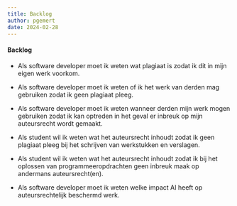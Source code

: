 ```yaml
---
title: Backlog
author: pgemert
date: 2024-02-28
---
```


#### Backlog

- Als software developer moet ik weten wat plagiaat is zodat ik dit in mijn eigen werk voorkom.

- Als software developer moet ik weten of ik het werk van derden mag gebruiken zodat ik geen plagiaat pleeg.

- Als software developer moet ik weten wanneer derden mijn werk mogen gebruiken zodat ik kan optreden in het geval er inbreuk op mijn auteursrecht wordt gemaakt.

- Als student wil ik weten wat het auteursrecht inhoudt zodat ik geen plagiaat pleeg bij het schrijven van werkstukken en verslagen.

- Als student wil ik weten wat het auteursrecht inhoudt zodat ik bij het oplossen van programmeeropdrachten geen inbreuk maak op andermans auteursrecht(en).

- Als software developer moet ik weten welke impact AI heeft op auteursrechtelijk beschermd werk.